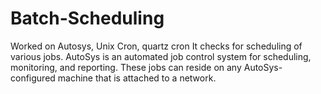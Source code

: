 # Batch-Scheduling
Worked on Autosys, Unix Cron, quartz cron
It checks for scheduling of various jobs.
AutoSys is an automated job control system for scheduling, monitoring, and reporting.
These jobs can reside on any AutoSys-configured machine that is attached to a network.
